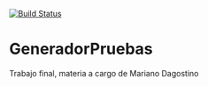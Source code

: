 [![Build Status](https://travis-ci.org/Ignaciopetru/GeneradorPruebas.svg?branch=master)](https://travis-ci.org/Ignaciopetru/GeneradorPruebas)

# GeneradorPruebas
Trabajo final, materia a cargo de Mariano Dagostino
